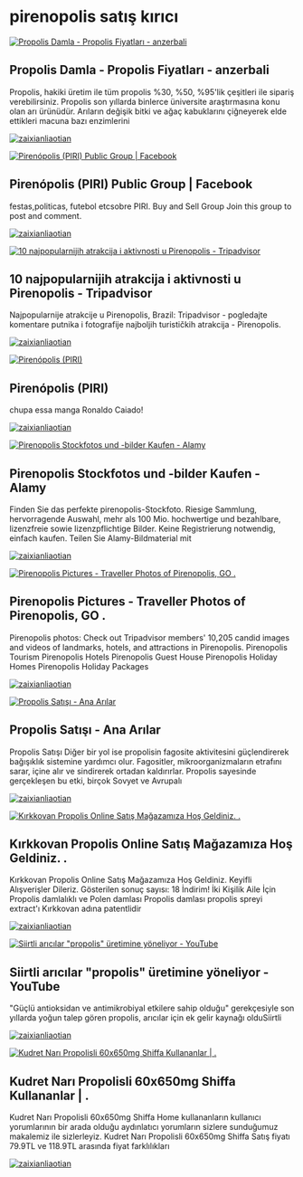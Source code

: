 # pirenopolis satış kırıcı
<a href="https://mnn.zoosnet.net/LR/Chatpre.aspx?id=MNN94995150&p=https://topgrinding.com/" target="_blank">![Propolis Damla - Propolis Fiyatları - anzerbali](https://github.com/technlg/images/blob/main/51.jpg)</a>
## Propolis Damla - Propolis Fiyatları - anzerbali
Propolis, hakiki üretim ile tüm propolis %30, %50, %95'lik çeşitleri ile sipariş verebilirsiniz. Propolis son yıllarda binlerce üniversite araştırmasına konu olan arı ürünüdür. Arıların değişik bitki ve ağaç kabuklarını çiğneyerek elde ettikleri macuna bazı enzimlerini
<a href="https://mnn.zoosnet.net/LR/Chatpre.aspx?id=MNN94995150&p=https://topgrinding.com/" target="_blank"><img src="https://github.com/technlg/images/raw/main/chat11.jpg" alt="zaixianliaotian"/></a><a href="//whatsapp.shibangsoft.com/WhatsApp.php" ><img src="https://github.com/technlg/images/raw/main/chat11.png" alt=""></a>
<a href="https://mnn.zoosnet.net/LR/Chatpre.aspx?id=MNN94995150&p=https://topgrinding.com/" target="_blank">![Pirenópolis (PIRI) Public Group | Facebook](https://github.com/technlg/images/blob/main/12.jpg)</a>
## Pirenópolis (PIRI) Public Group | Facebook
festas,politicas, futebol etcsobre PIRI. Buy and Sell Group Join this group to post and comment.
<a href="https://mnn.zoosnet.net/LR/Chatpre.aspx?id=MNN94995150&p=https://topgrinding.com/" target="_blank"><img src="https://github.com/technlg/images/raw/main/chat11.jpg" alt="zaixianliaotian"/></a><a href="//whatsapp.shibangsoft.com/WhatsApp.php" ><img src="https://github.com/technlg/images/raw/main/chat11.png" alt=""></a>
<a href="https://mnn.zoosnet.net/LR/Chatpre.aspx?id=MNN94995150&p=https://topgrinding.com/" target="_blank">![10 najpopularnijih atrakcija i aktivnosti u Pirenopolis - Tripadvisor](https://github.com/technlg/images/blob/main/12.jpg)</a>
## 10 najpopularnijih atrakcija i aktivnosti u Pirenopolis - Tripadvisor
Najpopularnije atrakcije u Pirenopolis, Brazil: Tripadvisor - pogledajte komentare putnika i fotografije najboljih turističkih atrakcija - Pirenopolis.
<a href="https://mnn.zoosnet.net/LR/Chatpre.aspx?id=MNN94995150&p=https://topgrinding.com/" target="_blank"><img src="https://github.com/technlg/images/raw/main/chat11.jpg" alt="zaixianliaotian"/></a><a href="//whatsapp.shibangsoft.com/WhatsApp.php" ><img src="https://github.com/technlg/images/raw/main/chat11.png" alt=""></a>
<a href="https://mnn.zoosnet.net/LR/Chatpre.aspx?id=MNN94995150&p=https://topgrinding.com/" target="_blank">![Pirenópolis (PIRI)](https://github.com/technlg/images/blob/main/8.jpg)</a>
## Pirenópolis (PIRI)
chupa essa manga Ronaldo Caiado!
<a href="https://mnn.zoosnet.net/LR/Chatpre.aspx?id=MNN94995150&p=https://topgrinding.com/" target="_blank"><img src="https://github.com/technlg/images/raw/main/chat11.jpg" alt="zaixianliaotian"/></a><a href="//whatsapp.shibangsoft.com/WhatsApp.php" ><img src="https://github.com/technlg/images/raw/main/chat11.png" alt=""></a>
<a href="https://mnn.zoosnet.net/LR/Chatpre.aspx?id=MNN94995150&p=https://topgrinding.com/" target="_blank">![Pirenopolis Stockfotos und -bilder Kaufen - Alamy](https://github.com/technlg/images/blob/main/24.jpg)</a>
## Pirenopolis Stockfotos und -bilder Kaufen - Alamy
Finden Sie das perfekte pirenopolis-Stockfoto. Riesige Sammlung, hervorragende Auswahl, mehr als 100 Mio. hochwertige und bezahlbare, lizenzfreie sowie lizenzpflichtige Bilder. Keine Registrierung notwendig, einfach kaufen. Teilen Sie Alamy-Bildmaterial mit
<a href="https://mnn.zoosnet.net/LR/Chatpre.aspx?id=MNN94995150&p=https://topgrinding.com/" target="_blank"><img src="https://github.com/technlg/images/raw/main/chat11.jpg" alt="zaixianliaotian"/></a><a href="//whatsapp.shibangsoft.com/WhatsApp.php" ><img src="https://github.com/technlg/images/raw/main/chat11.png" alt=""></a>
<a href="https://mnn.zoosnet.net/LR/Chatpre.aspx?id=MNN94995150&p=https://topgrinding.com/" target="_blank">![Pirenopolis Pictures - Traveller Photos of Pirenopolis, GO .](https://github.com/technlg/images/blob/main/29.jpg)</a>
## Pirenopolis Pictures - Traveller Photos of Pirenopolis, GO .
Pirenopolis photos: Check out Tripadvisor members' 10,205 candid images and videos of landmarks, hotels, and attractions in Pirenopolis. Pirenopolis Tourism Pirenopolis Hotels Pirenopolis Guest House Pirenopolis Holiday Homes Pirenopolis Holiday Packages
<a href="https://mnn.zoosnet.net/LR/Chatpre.aspx?id=MNN94995150&p=https://topgrinding.com/" target="_blank"><img src="https://github.com/technlg/images/raw/main/chat11.jpg" alt="zaixianliaotian"/></a><a href="//whatsapp.shibangsoft.com/WhatsApp.php" ><img src="https://github.com/technlg/images/raw/main/chat11.png" alt=""></a>
<a href="https://mnn.zoosnet.net/LR/Chatpre.aspx?id=MNN94995150&p=https://topgrinding.com/" target="_blank">![Propolis Satışı - Ana Arılar](https://github.com/technlg/images/blob/main/60.jpg)</a>
## Propolis Satışı - Ana Arılar
Propolis Satışı Diğer bir yol ise propolisin fagosite aktivitesini güçlendirerek bağışıklık sistemine yardımcı olur. Fagositler, mikroorganizmaların etrafını sarar, içine alır ve sindirerek ortadan kaldırırlar. Propolis sayesinde gerçekleşen bu etki, birçok Sovyet ve Avrupalı 
<a href="https://mnn.zoosnet.net/LR/Chatpre.aspx?id=MNN94995150&p=https://topgrinding.com/" target="_blank"><img src="https://github.com/technlg/images/raw/main/chat11.jpg" alt="zaixianliaotian"/></a><a href="//whatsapp.shibangsoft.com/WhatsApp.php" ><img src="https://github.com/technlg/images/raw/main/chat11.png" alt=""></a>
<a href="https://mnn.zoosnet.net/LR/Chatpre.aspx?id=MNN94995150&p=https://topgrinding.com/" target="_blank">![Kırkkovan Propolis Online Satış Mağazamıza Hoş Geldiniz. .](https://github.com/technlg/images/blob/main/15.jpg)</a>
## Kırkkovan Propolis Online Satış Mağazamıza Hoş Geldiniz. .
Kırkkovan Propolis Online Satış Mağazamıza Hoş Geldiniz. Keyifli Alışverişler Dileriz. Gösterilen sonuç sayısı: 18 İndirim! İki Kişilik Aile İçin Propolis damlalıklı ve Polen damlası Propolis damlası propolis spreyi extract'ı Kırkkovan adına patentlidir 
<a href="https://mnn.zoosnet.net/LR/Chatpre.aspx?id=MNN94995150&p=https://topgrinding.com/" target="_blank"><img src="https://github.com/technlg/images/raw/main/chat11.jpg" alt="zaixianliaotian"/></a><a href="//whatsapp.shibangsoft.com/WhatsApp.php" ><img src="https://github.com/technlg/images/raw/main/chat11.png" alt=""></a>
<a href="https://mnn.zoosnet.net/LR/Chatpre.aspx?id=MNN94995150&p=https://topgrinding.com/" target="_blank">![Siirtli arıcılar "propolis" üretimine yöneliyor - YouTube](https://github.com/technlg/images/blob/main/55.jpg)</a>
## Siirtli arıcılar "propolis" üretimine yöneliyor - YouTube
"Güçlü antioksidan ve antimikrobiyal etkilere sahip olduğu" gerekçesiyle son yıllarda yoğun talep gören propolis, arıcılar için ek gelir kaynağı olduSiirtli 
<a href="https://mnn.zoosnet.net/LR/Chatpre.aspx?id=MNN94995150&p=https://topgrinding.com/" target="_blank"><img src="https://github.com/technlg/images/raw/main/chat11.jpg" alt="zaixianliaotian"/></a><a href="//whatsapp.shibangsoft.com/WhatsApp.php" ><img src="https://github.com/technlg/images/raw/main/chat11.png" alt=""></a>
<a href="https://mnn.zoosnet.net/LR/Chatpre.aspx?id=MNN94995150&p=https://topgrinding.com/" target="_blank">![Kudret Narı Propolisli 60x650mg Shiffa Kullananlar | .](https://github.com/technlg/images/blob/main/14.jpg)</a>
## Kudret Narı Propolisli 60x650mg Shiffa Kullananlar | .
Kudret Narı Propolisli 60x650mg Shiffa Home kullananların kullanıcı yorumlarının bir arada olduğu aydınlatıcı yorumların sizlere sunduğumuz makalemiz ile sizlerleyiz. Kudret Narı Propolisli 60x650mg Shiffa Satış fiyatı 79.9TL ve 118.9TL arasında fiyat farklılıkları 
<a href="https://mnn.zoosnet.net/LR/Chatpre.aspx?id=MNN94995150&p=https://topgrinding.com/" target="_blank"><img src="https://github.com/technlg/images/raw/main/chat11.jpg" alt="zaixianliaotian"/></a><a href="//whatsapp.shibangsoft.com/WhatsApp.php" ><img src="https://github.com/technlg/images/raw/main/chat11.png" alt=""></a>
